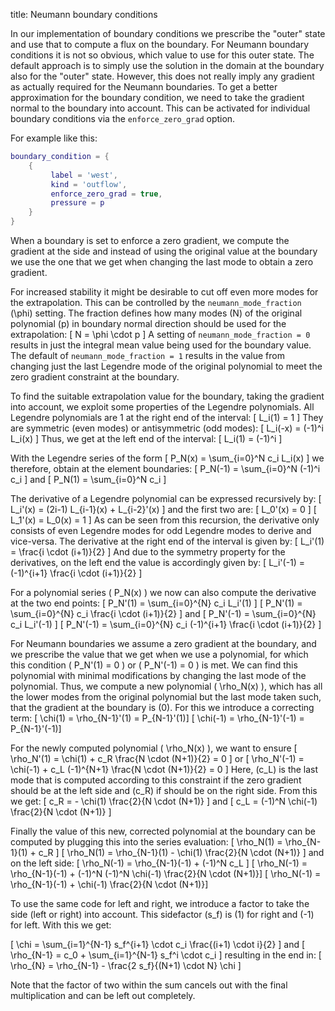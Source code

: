 title: Neumann boundary conditions

In our implementation of boundary conditions we prescribe the "outer"
state and use that to compute a flux on the boundary.
For Neumann boundary conditions it is not so obvious, which value to
use for this outer state.
The default approach is to simply use the solution in the domain
at the boundary also for the "outer" state.
However, this does not really imply any gradient as actually required
for the Neumann boundaries.
To get a better approximation for the boundary condition, we need to
take the gradient normal to the boundary into account.
This can be activated for individual boundary conditions via the
`enforce_zero_grad` option.

For example like this:
~~~~~~~~.lua
boundary_condition = {
    {
         label = 'west',
         kind = 'outflow',
         enforce_zero_grad = true,
         pressure = p
    }
}
~~~~~~~~

When a boundary is set to enforce a zero gradient, we compute the
gradient at the side and instead of using the original value at the
boundary we use the one that we get when changing the last mode to obtain
a zero gradient.

For increased stability it might be desirable to cut off even more
modes for the extrapolation.
This can be controlled by the `neumann_mode_fraction` \(\phi\) setting.
The fraction defines how many modes \(N\) of the original polynomial
 \(p\) in boundary normal direction should be used for the extrapolation:
\[ N = \phi \cdot p \]
A setting of `neumann_mode_fraction = 0` results in just the integral
mean value being used for the boundary value.
The default of `neumann_mode_fraction = 1` results in the value from
changing just the last Legendre mode of the original polynomial to meet
the zero gradient constraint at the boundary.

To find the suitable extrapolation value for the boundary, taking the
gradient into account, we exploit some properties of the Legendre
polynomials.
All Legendre polynomials are 1 at the right end of the interval:
\[ L_i(1) = 1 \]
They are symmetric (even modes) or antisymmetric (odd modes):
\[ L_i(-x) = (-1)^i L_i(x) \]
Thus, we get at the left end of the interval:
\[ L_i(1) = (-1)^i \]

With the Legendre series of the form
\[ P_N(x) = \sum_{i=0}^N c_i L_i(x) \]
we therefore, obtain at the element boundaries:
\[ P_N(-1) = \sum_{i=0}^N (-1)^i c_i \]
and
\[ P_N(1) = \sum_{i=0}^N c_i \]

The derivative of a Legendre polynomial can be expressed recursively
by:
\[ L_i'(x) = (2i-1) L_{i-1}(x) + L_{i-2}'(x) \]
and the first two are:
\[ L_0'(x) = 0 \]
\[ L_1'(x) = L_0(x) = 1 \]
As can be seen from this recursion, the derivative only consists of
even Legendre modes for odd Legendre modes to derive and vice-versa.
The derivative at the right end of the interval is given by:
\[ L_i'(1) = \frac{i \cdot (i+1)}{2} \]
And due to the symmetry property for the derivatives, on the left end
the value is accordingly given by:
\[ L_i'(-1) = (-1)^{i+1} \frac{i \cdot (i+1)}{2} \]

For a polynomial series \( P_N(x) \) we now can also compute the derivative
at the two end points:
\[ P_N'(1) = \sum_{i=0}^{N} c_i L_i'(1) \]
\[ P_N'(1) = \sum_{i=0}^{N} c_i \frac{i \cdot (i+1)}{2} \]
and
\[ P_N'(-1) = \sum_{i=0}^{N} c_i L_i'(-1) \]
\[ P_N'(-1) = \sum_{i=0}^{N} c_i (-1)^{i+1} \frac{i \cdot (i+1)}{2} \]

For Neumann boundaries we assume a zero gradient at the boundary, and
we prescribe the value that we get when we use a polynomial, for which
this condition \( P_N'(1) = 0 \) or \( P_N'(-1) = 0 \) is met.
We can find this polynomial with minimal modifications by changing the
last mode of the polynomial.
Thus, we compute a new polynomial \( \rho_N(x) \), which has all the
lower modes from the original polynomial but the last mode taken such,
that the gradient at the boundary is \(0\).
For this we introduce a correcting term:
\[ \chi(1) = \rho_{N-1}'(1) = P_{N-1}'(1)\]
\[ \chi(-1) = \rho_{N-1}'(-1) = P_{N-1}'(-1)\]

For the newly computed polynomial \( \rho_N(x) \), we want to ensure
\[ \rho_N'(1) = \chi(1) + c_R \frac{N \cdot (N+1)}{2} = 0 \]
or
\[ \rho_N'(-1) = \chi(-1) + c_L (-1)^{N+1} \frac{N \cdot (N+1)}{2} = 0 \]
Here, \(c_L\) is the last mode that is computed according to this
constraint if the zero gradient should be at the left side and \(c_R\) if
should be on the right side. From this we get:
\[ c_R = - \chi(1) \frac{2}{N \cdot (N+1)} \]
and
\[ c_L = (-1)^N \chi(-1) \frac{2}{N \cdot (N+1)} \]

Finally the value of this new, corrected polynomial at the boundary
can be computed by plugging this into the series evaluation:
\[ \rho_N(1) = \rho_{N-1}(1) + c_R \]
\[ \rho_N(1) = \rho_{N-1}(1) - \chi(1) \frac{2}{N \cdot (N+1)} \]
and on the left side:
\[ \rho_N(-1) = \rho_{N-1}(-1) + (-1)^N c_L \]
\[ \rho_N(-1) = \rho_{N-1}(-1) + (-1)^N (-1)^N \chi(-1) \frac{2}{N \cdot (N+1)}\]
\[ \rho_N(-1) = \rho_{N-1}(-1) + \chi(-1) \frac{2}{N \cdot (N+1)}\]

To use the same code for left and right, we introduce a factor to take the
side (left or right) into account. This sidefactor \(s_f\) is \(1\) for
right and \(-1\) for left.
With this we get:

\[ \chi = \sum_{i=1}^{N-1} s_f^{i+1} \cdot c_i \frac{(i+1) \cdot i}{2} \]
and
\[ \rho_{N-1} = c_0 + \sum_{i=1}^{N-1} s_f^i \cdot c_i \]
resulting in the end in:
\[ \rho_{N} = \rho_{N-1} - \frac{2 s_f}{(N+1) \cdot N} \chi \]

Note that the factor of two within the sum cancels out with the
final multiplication and can be left out completely.
